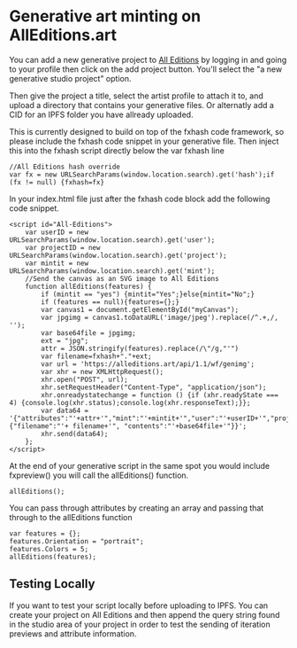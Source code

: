 # Generative art minting on AllEditions.art

You can add a new generative project to [All Editions](https://alleditions.art) by logging in and going to your profile then click on the add project button. You'll select the "a new generative studio project" option. 

Then give the project a title, select the artist profile to attach it to, and upload a directory that contains your generative files. Or alternatly add a CID for an IPFS folder you have allready uploaded.  

This is currently designed to build on top of the fxhash code framework, so please include the fxhash code snippet in your generative file. 
Then inject this into the fxhash script directly below the var fxhash line
```
//All Editions hash override
var fx = new URLSearchParams(window.location.search).get('hash');if (fx != null) {fxhash=fx} 
```

In your index.html file just after the fxhash code block add the following code snippet. 
```
<script id="All-Editions">
    var userID = new URLSearchParams(window.location.search).get('user');
    var projectID = new URLSearchParams(window.location.search).get('project');
    var mintit = new URLSearchParams(window.location.search).get('mint');
    //Send the canvas as an SVG image to All Editions
    function allEditions(features) {
        if (mintit == "yes") {mintit="Yes";}else{mintit="No";}
        if (features == null){features={};}
        var canvas1 = document.getElementById("myCanvas"); 
        var jpgimg = canvas1.toDataURL('image/jpeg').replace(/^.+,/, '');
        var base64file = jpgimg;
        ext = "jpg";
        attr = JSON.stringify(features).replace(/\"/g,"'")
        var filename=fxhash+"."+ext;
        var url = 'https://alleditions.art/api/1.1/wf/genimg';
        var xhr = new XMLHttpRequest();
        xhr.open("POST", url);
        xhr.setRequestHeader("Content-Type", "application/json");
        xhr.onreadystatechange = function () {if (xhr.readyState === 4) {console.log(xhr.status);console.log(xhr.responseText);}};
        var data64 = '{"attributes":"'+attr+'","mint":"'+mintit+'","user":"'+userID+'","project":"'+projectID+'","hash":"'+fxhash+'","img":{"filename":"'+ filename+'", "contents":"'+base64file+'"}}';
        xhr.send(data64);     
    };
</script>
```

At the end of your generative script in the same spot you would include fxpreview() you will call the allEditions() function. 
```
allEditions(); 
```

You can pass through attributes by creating an array and passing that through to the allEditions function
```
var features = {};
features.Orientation = "portrait";
features.Colors = 5;
allEditions(features); 
```


## Testing Locally
If you want to test your script locally before uploading to IPFS. You can create your project on All Editions and then append the query string found in the studio area of your project in order to test the sending of iteration previews and attribute information.  



